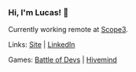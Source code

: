 ### Hi, I'm Lucas! 👋

Currently working remote at [Scope3](https://www.scope3.com/).

Links: [Site](https://lucasbassetti.com/) | [LinkedIn](https://www.linkedin.com/in/lucas-bassetti/) 

Games: [Battle of Devs](https://bodevs.lol/) | [Hivemind](https://hivemind.lol/)
